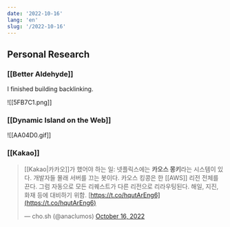 ```yaml
---
date: '2022-10-16'
lang: 'en'
slug: '/2022-10-16'
---
```


## Personal Research

### [[Better Aldehyde]]

I finished building backlinking.

![[5FB7C1.png]]

### [[Dynamic Island on the Web]]

![[AA04D0.gif]]

### [[Kakao]]

> [[Kakao|카카오]]가 했어야 하는 일: 넷플릭스에는 **카오스 몽키**라는 시스템이 있다. 개발자들 몰래 서버를 끄는 봇이다. 카오스 킹콩은 한 [[AWS]] 리전 전체를 끈다. 그럼 자동으로 모든 리퀘스트가 다른 리전으로 리라우팅된다. 해일, 지진, 화재 등에 대비하기 위함. [https://t.co/hqutArEng6](https://t.co/hqutArEng6)
>
> — cho.sh (@anaclumos) [October 16, 2022](https://twitter.com/anaclumos/status/1581468917133811712?ref_src=twsrc%5Etfw)
